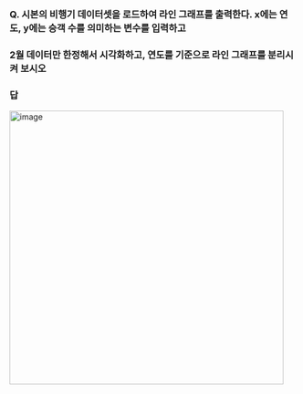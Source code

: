 ### Q. 시본의 비행기 데이터셋을 로드하여 라인 그래프를 출력한다. x에는 연도, y에는 승객 수를 의미하는 변수를 입력하고
### 2월 데이터만 한정해서 시각화하고, 연도를 기준으로 라인 그래프를 분리시켜 보시오

### 답
<img width="480" alt="image" src="https://github.com/sejongsmarcle/2023_Autumn_DataAnalysisStudy/assets/70877858/801cae5e-5062-4678-917b-95c7846e751f">
